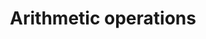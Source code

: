 ---
title: "Arithmetic operations"
description: "Arithmetic operations on images and arrays"
icon: "calculate"
weight: 5010100
draft: false
---